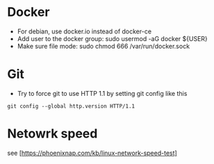 # Docker
- For debian, use docker.io instead of docker-ce 
- Add user to the docker group: sudo usermod -aG docker ${USER}
- Make sure file mode: sudo chmod 666 /var/run/docker.sock

# Git
- Try to force git to use HTTP 1.1 by setting git config like this
```
git config --global http.version HTTP/1.1
```

# Netowrk speed
see [https://phoenixnap.com/kb/linux-network-speed-test]

